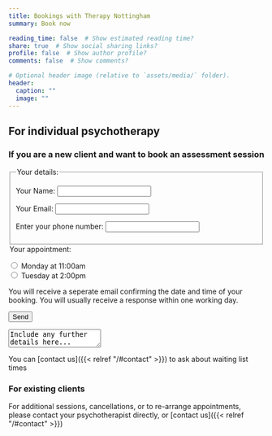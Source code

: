 ```yaml
---
title: Bookings with Therapy Nottingham
summary: Book now

reading_time: false  # Show estimated reading time?
share: true  # Show social sharing links?
profile: false  # Show author profile?
comments: false  # Show comments?

# Optional header image (relative to `assets/media/` folder).
header:
  caption: ""
  image: ""
---
```

## For individual psychotherapy

### If you are a new client and want to book an assessment session
<form name="webassessmentbooking" method="POST" autocomplete="on" data-netlify-recaptcha="true" data-netlify="true">
  <fieldset>
    <legend>Your details:</legend>
  <p>
    <label for="name">Your Name: </label><input type="text" id="name">   
  </p>
  <p>
    <label for="email">Your Email: </label><input type="email" id="email">
  </p>
  <p>
    <label for="phone">Enter your phone number: </label><input type="tel" id="phone" name="phone">
  </fieldset>
  <firldset>
    <legend>Your appointment:</legend>
    <p>
    <input type="radio" id="monday11" name="appt" value="Monday at 11:00am"><label for="monday11"> Monday at 11:00am</label><br>
    <input type="radio" id="tuesday14" name="appt" value="Tuesday at 2:00pm"><label for="tuesday11"> Tuesday at 2:00pm</label><br>
    <!-- <input type="radio" id="wednesday1730" name="appt" value="Wednesday at 5:30pm"><label for="wednesday1730">Wednesday at 5:30pm</label><br> -->
    </p>
  <p>You will receive a seperate email confirming the date and time of your booking.  You will usually receive a response within one working day.</p>
  <div data-netlify-recaptcha="true"></div>
  <p>
    <button type="submit">Send</button>
  </p>
</form>
<textarea name="message" form="webassessmentbooking">Include any further details here...</textarea>

You can [contact us]({{< relref "/#contact" >}}) to ask about waiting list times

### For existing clients

For additional sessions, cancellations, or to re-arrange appointments, please contact your psychotherapist directly, or [contact us]({{< relref "/#contact" >}})
